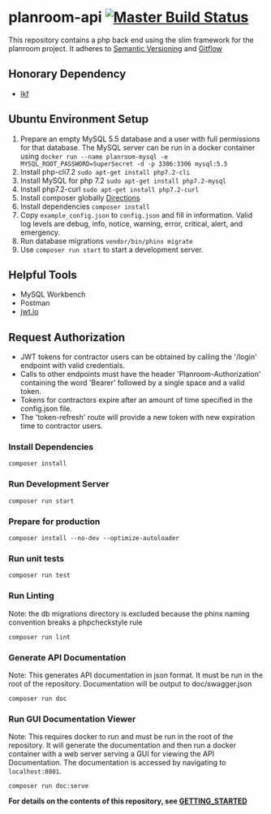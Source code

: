 # planroom-api [![Master Build Status](https://travis-ci.org/mjsmith11/planroom-api.svg?branch=master)](https://travis-ci.org/mjsmith11/planroom-api)

This repository contains a php back end using the slim framework for the planroom project.
It adheres to [Semantic Versioning](https://semver.org/) and [Gitflow](https://www.atlassian.com/git/tutorials/comparing-workflows/gitflow-workflow)

## Honorary Dependency
 - [lkf](https://github.cm/mjsmith11/lkf)

## Ubuntu Environment Setup
1. Prepare an empty MySQL 5.5 database and a user with full permissions for that database. The MySQL server can be run in a docker container using `docker run --name planroom-mysql -e MYSQL_ROOT_PASSWORD=SuperSecret -d -p 3306:3306 mysql:5.5` 
1. Install php-cli7.2 `sudo apt-get install php7.2-cli`
1. Install MySQL for php 7.2 `sudo apt-get install php7.2-mysql`
1. Install php7.2-curl `sudo apt-get install php7.2-curl`
1. Install composer globally [Directions](https://getcomposer.org/doc/00-intro.md#installation-linux-unix-osx)
1. Install dependencies `composer install`
1. Copy `example_config.json` to `config.json` and fill in information. Valid log levels are debug, info, notice, warning, error, critical, alert, and emergency.
1. Run database migrations `vendor/bin/phinx migrate`
1. Use `composer run start` to start a development server.

## Helpful Tools
 - MySQL Workbench
 - Postman
 - [jwt.io](https://jwt.io/)

## Request Authorization
 - JWT tokens for contractor users can be obtained by calling the '/login' endpoint with valid credentials.
 - Calls to other endpoints must have the header 'Planroom-Authorization' containing the word 'Bearer' followed by a single space and a valid token.
 - Tokens for contractors expire after an amount of time specified in the config.json file.
 - The 'token-refresh' route will provide a new token with new expiration time to contractor users.


### Install Dependencies
```
composer install
```
### Run Development Server
```
composer run start
```
### Prepare for production
```
composer install --no-dev --optimize-autoloader
```
### Run unit tests
```
composer run test
```
### Run Linting
Note: the db migrations directory is excluded because the phinx naming convention breaks a phpcheckstyle rule
```
composer run lint
``` 
### Generate API Documentation
Note: This generates API documentation in json format.  It must be run in the root of the repository. Documentation will be output to doc/swagger.json
```
composer run doc
```
### Run GUI Documentation Viewer
Note: This requires docker to run and must be run in the root of the repository. It will generate the documentation and then run a docker container with a web server serving a GUI for viewing the API Documentation. The documentation is accessed by navigating to `localhost:8001`. 
```
composer run doc:serve
```


**For details on the contents of this repository, see [GETTING_STARTED](https://github.com/mjsmith11/planroom-api/blob/master/GETTING_STARTED.md)**